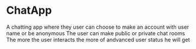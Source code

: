 # ChatApp
A chatting app where they user can choose to make an account with user name or be anonymous
The user can make public or private chat rooms 
The more the user interacts the more of andvanced user status he will get 
